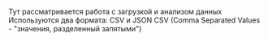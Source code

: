 Тут рассматривается работа с загрузкой и анализом данных
Используются два формата: CSV и JSON
CSV (Comma Separated Values - "значения, разделенный запятыми")